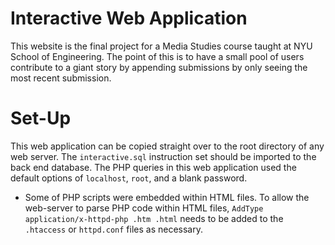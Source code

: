# Interactive Web Application 

This website is the final project for a Media Studies course taught
at NYU School of Engineering. The point of this is to have a small pool of 
users contribute to a giant story by appending submissions by only seeing
the most recent submission.

# Set-Up

This web application can be copied straight over to the root directory of
any web server. The `interactive.sql` instruction set should be imported 
to the back end database. The PHP queries in this web application used
the default options of `localhost`, `root`, and a blank password.

* Some of PHP scripts were embedded within HTML files. To allow the 
web-server to parse PHP code within HTML files, `AddType application/x-httpd-php .htm .html`
needs to be added to the `.htaccess` or `httpd.conf` files as necessary.